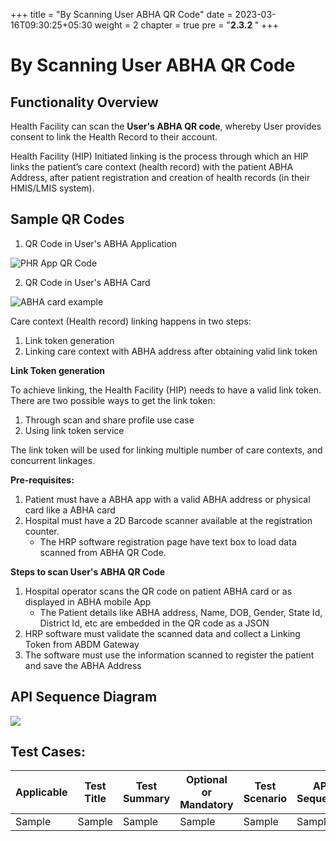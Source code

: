 +++
title = "By Scanning User ABHA QR Code"
date = 2023-03-16T09:30:25+05:30
weight = 2
chapter = true
pre = "<b>2.3.2 </b>"
+++

# By Scanning User ABHA QR Code

## Functionality Overview

Health Facility can scan the **User's ABHA QR code**, whereby User provides consent to link the Health Record to their account.

Health Facility (HIP) Initiated linking is the process through which an HIP links the patient’s care context (health record) with the patient ABHA Address, after patient registration and creation of health records (in their HMIS/LMIS system).

## Sample QR Codes

1. QR Code in User's ABHA Application

![PHR App QR Code](../phrqr-in-app.png)

2. QR Code in User's ABHA Card

![ABHA card example](../abha-card-eg.png)

Care context (Health record) linking happens in two steps:

1. Link token generation
2. Linking care context with ABHA address after obtaining valid link token

**Link Token generation**

To achieve linking, the Health Facility (HIP) needs to have a valid link token. There are two possible ways to get the link token:
1. Through scan and share profile use case
2. Using link token service

The link token will be used for linking multiple number of care contexts, and concurrent linkages.

**Pre-requisites:**
1. Patient must have a ABHA app with a valid ABHA address or physical card like a ABHA card
2. Hospital must have a 2D Barcode scanner available at the registration counter.
	- The HRP software registration page have text box to load data scanned from ABHA QR Code.

**Steps to scan User's ABHA QR Code**

1. Hospital operator scans the QR code on patient ABHA card or as displayed in ABHA mobile App
	- The Patient details like ABHA address, Name, DOB, Gender, State Id, District Id, etc are embedded in the QR code as a JSON
2. HRP software must validate the scanned data and collect a Linking Token from ABDM Gateway
3. The software must use the information scanned to register the patient and save the ABHA Address


## API Sequence Diagram

[![](https://mermaid.ink/img/pako:eNp9kLFOwzAQhl_l5IUlVQY2D5VSKshSURpYkJcjvhBLzjnYl0JU9d1xW7ogxHb6df93p--g2mBJaZXoYyJuae3wPeJgWJx4gqZFhpdE8SZBtaoreNrBXW6ABNhTdN18iStrI6VkGFsJ8dwwXO-2i-XyNOua0EsP99g672SGlLnpN_j0iuFqtd5Ag2zfwhc8oNAnzhmTYXr72DyX-9uyd2M5ojhiKccYOuepTD1Gut78i_FvO_DiDFCFGigO6Gx2cjAMYJT0NJBROo-WOpy8GGX4mFdxktDM3CotcaJCTaPNt34UKt2hTzkl67KTzcXzWXehRuTXEK47x2_LlIZo?type=png)](https://mermaid.live/edit#pako:eNp9kLFOwzAQhl_l5IUlVQY2D5VSKshSURpYkJcjvhBLzjnYl0JU9d1xW7ogxHb6df93p--g2mBJaZXoYyJuae3wPeJgWJx4gqZFhpdE8SZBtaoreNrBXW6ABNhTdN18iStrI6VkGFsJ8dwwXO-2i-XyNOua0EsP99g672SGlLnpN_j0iuFqtd5Ag2zfwhc8oNAnzhmTYXr72DyX-9uyd2M5ojhiKccYOuepTD1Gut78i_FvO_DiDFCFGigO6Gx2cjAMYJT0NJBROo-WOpy8GGX4mFdxktDM3CotcaJCTaPNt34UKt2hTzkl67KTzcXzWXehRuTXEK47x2_LlIZo)


## Test Cases:

Applicable | Test Title | Test Summary | Optional or Mandatory | Test Scenario | API Sequence | Expected Result | Actual Result
| ------| ----------- | ----------- | ----- | ------------------- | ------- | --------- | --------- |
Sample|Sample|Sample|Sample|Sample|Sample|Sample|Sample|



